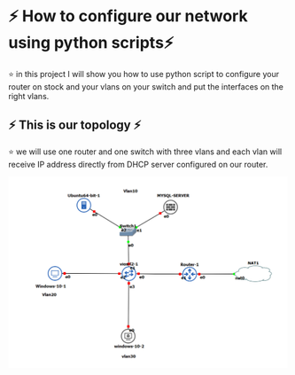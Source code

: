 # :zap: How to configure our network using python scripts:zap: 
:star: in this project I will show you how to use python script to configure your router on stock and your vlans on your switch and put the interfaces on the right vlans. 


## :zap: This is our topology :zap:
:star: we will use one router and one switch with three vlans and each vlan will receive IP address directly from DHCP server configured on our router.

![image](images/1.PNG)



